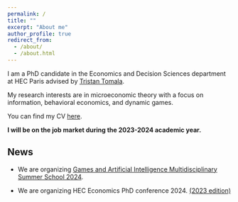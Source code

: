 ```yaml
---
permalink: /
title: ""
excerpt: "About me"
author_profile: true
redirect_from: 
  - /about/
  - /about.html
---
```



I am a PhD candidate in the Economics and Decision Sciences department at HEC Paris advised by <a href="https://sites.google.com/site/tristantomala2/home?authuser=0"> Tristan Tomala</a>.

My research interests are in microeconomic theory with a focus on  information, behavioral economics, and dynamic games.

 You can find my CV <a href="https://atulya-jain.github.io/files/resume_jain.pdf"> here</a>.

**I will be on the job market during the 2023-2024 academic year.**


## News

 - We are organizing  [Games and Artificial Intelligence Multidisciplinary Summer School 2024](https://www.gaimss24.org/).

 - We are organizing HEC Economics PhD conference 2024. [(2023 edition)](https://sites.google.com/view/hecon/home)


